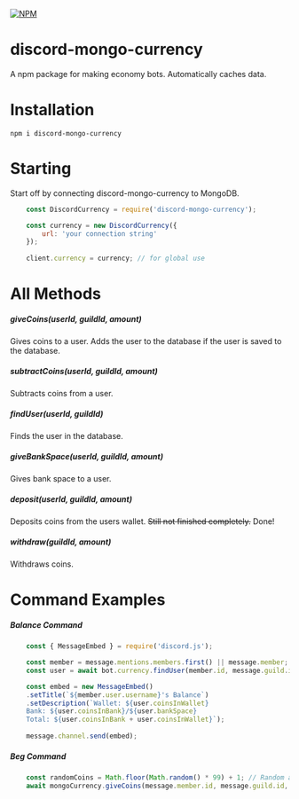 [![NPM](https://nodei.co/npm/discord-mongo-currency.png)](https://www.npmjs.com/package/discord-mongo-currency/)

# discord-mongo-currency
A npm package for making economy bots. Automatically caches data.

# Installation
```npm i discord-mongo-currency```

# Starting
Start off by connecting discord-mongo-currency to MongoDB.
```js
    const DiscordCurrency = require('discord-mongo-currency');

    const currency = new DiscordCurrency({
        url: 'your connection string'
    });
    
    client.currency = currency; // for global use
```

# All Methods
##### giveCoins(userId, guildId, amount)
Gives coins to a user. Adds the user to the database if the user is saved to the database.

##### subtractCoins(userId, guildId, amount)
Subtracts coins from a user.

##### findUser(userId, guildId)
Finds the user in the database.

##### giveBankSpace(userId, guildId, amount)
Gives bank space to a user.

##### deposit(userId, guildId, amount)
Deposits coins from the users wallet. ~~Still not finished completely.~~ Done!

##### withdraw(guildId, amount)
Withdraws coins.

# Command Examples
##### Balance Command
```js
    const { MessageEmbed } = require('discord.js');

    const member = message.mentions.members.first() || message.member;
    const user = await bot.currency.findUser(member.id, message.guild.id); // Get the user from the database.

    const embed = new MessageEmbed()
    .setTitle(`${member.user.username}'s Balance`)
    .setDescription(`Wallet: ${user.coinsInWallet}
    Bank: ${user.coinsInBank}/${user.bankSpace}
    Total: ${user.coinsInBank + user.coinsInWallet}`);
    
    message.channel.send(embed);
```

##### Beg Command
```js
    const randomCoins = Math.floor(Math.random() * 99) + 1; // Random amount of coins.
    await mongoCurrency.giveCoins(message.member.id, message.guild.id, randomCoins);
```
